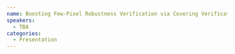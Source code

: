```yaml
---
name: Boosting Few-Pixel Robustness Verification via Covering Verification Designs
speakers:
  - TBA
categories:
  - Presentation
---
```

